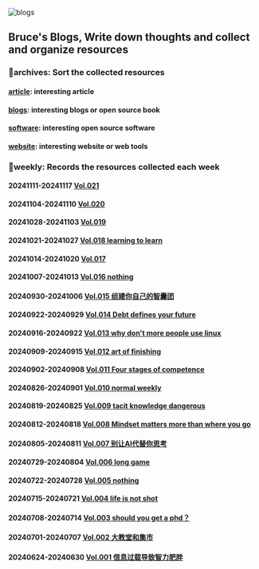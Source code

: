 ![blogs](https://socialify.git.ci/Real-Bruce/blogs/image?font=Rokkitt&forks=1&issues=1&language=1&name=1&owner=1&pattern=Brick%20Wall&pulls=1&stargazers=1&theme=Light)

## Bruce's Blogs, Write down thoughts and collect and organize resources

### 📌archives: Sort the collected resources

#### [article](/archives/article.md): interesting article

#### [blogs](/archives/blogs.md): interesting blogs or open source book

#### [software](/archives/software.md): interesting open source software

#### [website](/archives/website.md): interesting website or web tools

### 📰weekly: Records the resources collected each week

#### 20241111-20241117 [Vol.021](./weekly/Vol.021.md)

#### 20241104-20241110 [Vol.020](./weekly/Vol.020.md)

#### 20241028-20241103 [Vol.019](/weekly/Vol.019.md)
#### 20241021-20241027 [Vol.018 learning to learn](/weekly/Vol.018.md)

#### 20241014-20241020 [Vol.017](/weekly/Vol.017.md)

#### 20241007-20241013 [Vol.016 nothing](/weekly/Vol.016.md)

#### 20240930-20241006 [Vol.015 组建你自己的智囊团](/weekly/Vol.015.md)

#### 20240922-20240929 [Vol.014 Debt defines your future](/weekly/Vol.014.md) 

#### 20240916-20240922 [Vol.013 why don't more people use linux](/weekly/Vol.013.md) 

#### 20240909-20240915 [Vol.012 art of finishing](/weekly/Vol.012.md) 
#### 20240902-20240908 [Vol.011 Four stages of competence ](/weekly/Vol.011.md)

#### 20240826-20240901 [Vol.010 normal weekly](/weekly/Vol.010.md) 

#### 20240819-20240825 [Vol.009 tacit knowledge dangerous](/weekly/vol.009.md) 

#### 20240812-20240818 [Vol.008 Mindset matters more than where you go](/weekly/Vol.008.md) 

#### 20240805-20240811 [Vol.007 别让AI代替你思考](/weekly/Vol.007.md) 

#### 20240729-20240804 [Vol.006 long game](/weekly/Vol.006.md) 

#### 20240722-20240728 [Vol.005 nothing](/weekly/Vol.005.md) 

#### 20240715-20240721 [Vol.004 life is not shot](/weekly/Vol.004.md) 

#### 20240708-20240714 [Vol.003 should you get a phd？](/weekly/Vol.003.md) 

#### 20240701-20240707 [Vol.002 大教堂和集市](/weekly/Vol.002.md)

#### 20240624-20240630 [Vol.001 信息过载导致智力肥胖](/weekly/Vol.001.md)
